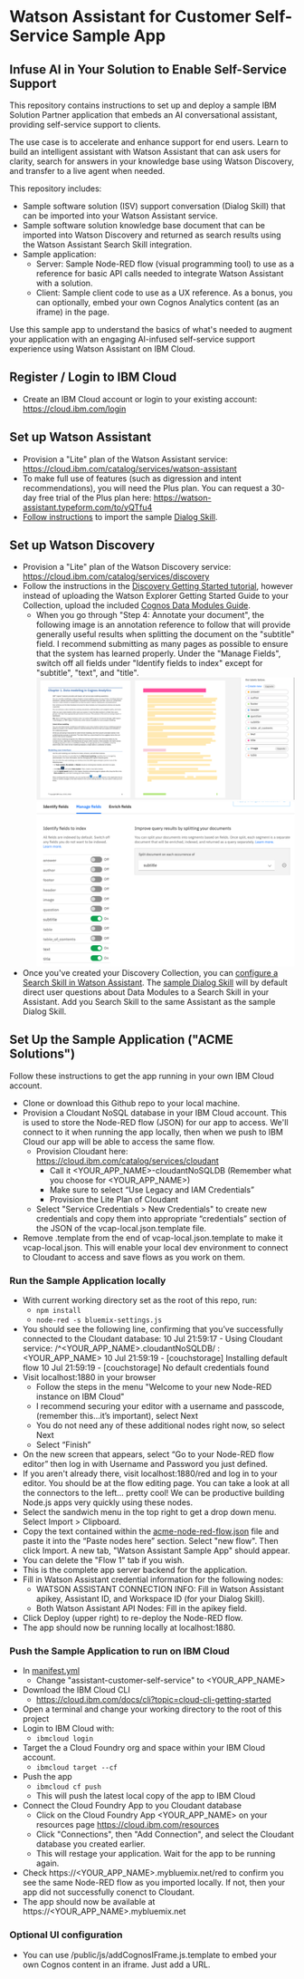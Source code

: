 # Watson Assistant for Customer Self-Service Sample App

## Infuse AI in Your Solution to Enable Self-Service Support
This repository contains instructions to set up and deploy a sample IBM Solution Partner application that embeds an AI conversational assistant, providing self-service support to clients.

The use case is to accelerate and enhance support for end users. Learn to build an intelligent assistant with Watson Assistant that can ask users for clarity, search for answers in your knowledge base using Watson Discovery, and transfer to a live agent when needed.

This repository includes:
* Sample software solution (ISV) support conversation (Dialog Skill) that can be imported into your Watson Assistant service.
* Sample software solution knowledge base document that can be imported into Watson Discovery and returned as search results using the Watson Assistant Search Skill integration.
* Sample application:
    * Server: Sample Node-RED flow (visual programming tool) to use as a reference for basic API calls needed to integrate Watson Assistant with a solution.
    * Client: Sample client code to use as a UX reference. As a bonus, you can optionally, embed your own Cognos Analytics content (as an iframe) in the page.

Use this sample app to understand the basics of what's needed to augment your application with an engaging AI-infused self-service support experience using Watson Assistant on IBM Cloud.

## Register / Login to IBM Cloud
* Create an IBM Cloud account or login to your existing account: https://cloud.ibm.com/login

## Set up Watson Assistant
* Provision a "Lite" plan of the Watson Assistant service: https://cloud.ibm.com/catalog/services/watson-assistant
* To make full use of features (such as digression and intent recommendations), you will need the Plus plan. You can request a 30-day free trial of the Plus plan here: https://watson-assistant.typeform.com/to/yQTfu4
* [Follow instructions](https://cloud.ibm.com/docs/services/assistant-data?topic=assistant-data-skill-dialog-add) to import the sample [Dialog Skill](/import-watson-assistant/acme-dialog-skill.json).

## Set up Watson Discovery
* Provision a "Lite" plan of the Watson Discovery service: https://cloud.ibm.com/catalog/services/discovery
* Follow the instructions in the [Discovery Getting Started tutorial](https://cloud.ibm.com/docs/services/discovery?topic=discovery-getting-started), however instead of uploading the Watson Explorer Getting Started Guide to your Collection, upload the included [Cognos Data Modules Guide](/import-watson-discovery/acme-discovery-doc.pdf).
  * When you go through "Step 4: Annotate your document", the following image is an annotation reference to follow that will provide generally useful results when splitting the document on the "subtitle" field. I recommend submitting as many pages as possible to ensure that the system has learned properly. Under the "Manage Fields", switch off all fields under "Identify fields to index" except for "subtitle", "text", and "title". 
  ![alt text](doc/images/WatsonDiscovery-DocumentAnnotationReference.png?raw=true)
  ![alt text](doc/images/WatsonDiscovery-ManageFields.png?raw=true)
* Once you've created your Discovery Collection, you can [configure a Search Skill in Watson Assistant](https://cloud.ibm.com/docs/services/assistant?topic=assistant-skill-search-add). The [sample Dialog Skill](import-watson-assistant/acme-dialog-skill.json) will by default direct user questions about Data Modules to a Search Skill in your Assistant. Add you Search Skill to the same Assistant as the sample Dialog Skill.

## Set Up the Sample Application ("ACME Solutions")
Follow these instructions to get the app running in your own IBM Cloud account.
* Clone or download this Github repo to your local machine.
* Provision a Cloudant NoSQL database in your IBM Cloud account. This is used to store the Node-RED flow (JSON) for our app to access. We'll connect to it when running the app locally, then when we push to IBM Cloud our app will be able to access the same flow.
    * Provision Cloudant here: https://cloud.ibm.com/catalog/services/cloudant
        * Call it <YOUR_APP_NAME>-cloudantNoSQLDB (Remember what you choose for <YOUR_APP_NAME>)
        * Make sure to select “Use Legacy and IAM Credentials”
        * Provision the Lite Plan of Cloudant
    * Select "Service Credentials > New Credentials" to create new credentials and copy them into appropriate “credentials” section of the JSON of the vcap-local.json.template file.
* Remove .template from the end of vcap-local.json.template to make it vcap-local.json. This will enable your local dev environment to connect to Cloudant to access and save flows as you work on them.

### Run the Sample Application locally
* With current working directory set as the root of this repo, run:
    * `npm install`
    * `node-red -s bluemix-settings.js`
* You should see the following line, confirming that you’ve successfully connected to the Cloudant database:
    10 Jul 21:59:17 - Using Cloudant service: /^<YOUR_APP_NAME>.cloudantNoSQLDB/ : <YOUR_APP_NAME>
    10 Jul 21:59:19 - [couchstorage] Installing default flow
    10 Jul 21:59:19 - [couchstorage] No default credentials found
* Visit localhost:1880 in your browser
    * Follow the steps in the menu "Welcome to your new Node-RED instance on IBM Cloud"
    * I recommend securing your editor with a username and passcode, (remember this…it’s important), select Next
    * You do not need any of these additional nodes right now, so select Next
    * Select “Finish”
* On the new screen that appears, select “Go to your Node-RED flow editor” then log in with Username and Password you just defined.
* If you aren't already there, visit localhost:1880/red and log in to your editor. You should be at the flow editing page. You can take a look at all the connectors to the left… pretty cool! We can be productive building Node.js apps very quickly using these nodes.
* Select the sandwich menu in the top right to get a drop down menu. Select Import > Clipboard.
* Copy the text contained within the [acme-node-red-flow.json](/import-node-red/acme-node-red-flow.json) file and paste it into the “Paste nodes here” section. Select "new flow". Then click Import. A new tab, "Watson Assistant Sample App" should appear.
* You can delete the "Flow 1" tab if you wish.
* This is the complete app server backend for the application.
* Fill in Watson Assistant credential information for the following nodes:
    * WATSON ASSISTANT CONNECTION INFO: Fill in Watson Assistant apikey, Assistant ID, and Workspace ID (for your Dialog Skill).
    * Both Watson Assistant API Nodes: Fill in the apikey field.
* Click Deploy (upper right) to re-deploy the Node-RED flow.
* The app should now be running locally at localhost:1880.

### Push the Sample Application to run on IBM Cloud
* In [manifest.yml](/manifest.yml)
    * Change "assistant-customer-self-service" to <YOUR_APP_NAME>
* Download the IBM Cloud CLI
    * https://cloud.ibm.com/docs/cli?topic=cloud-cli-getting-started
* Open a terminal and change your working directory to the root of this project
* Login to IBM Cloud with:
    * `ibmcloud login`
* Target the a Cloud Foundry org and space within your IBM Cloud account.
    * `ibmcloud target --cf`
* Push the app
    * `ibmcloud cf push`
    * This will push the latest local copy of the app to IBM Cloud
* Connect the Cloud Foundry App to you Cloudant database
    * Click on the Cloud Foundry App <YOUR_APP_NAME> on your resources page https://cloud.ibm.com/resources
    * Click "Connections", then "Add Connection", and select the Cloudant database you created earlier.
    * This will restage your application. Wait for the app to be running again.
* Check https://<YOUR_APP_NAME>.mybluemix.net/red to confirm you see the same Node-RED flow as you imported locally. If not, then your app did not successfully conenct to Cloudant.
* The app should now be available at https://<YOUR_APP_NAME>.mybluemix.net

### Optional UI configuration
* You can use /public/js/addCognosIFrame.js.template to embed your own Cognos content in an iframe. Just add a URL.
